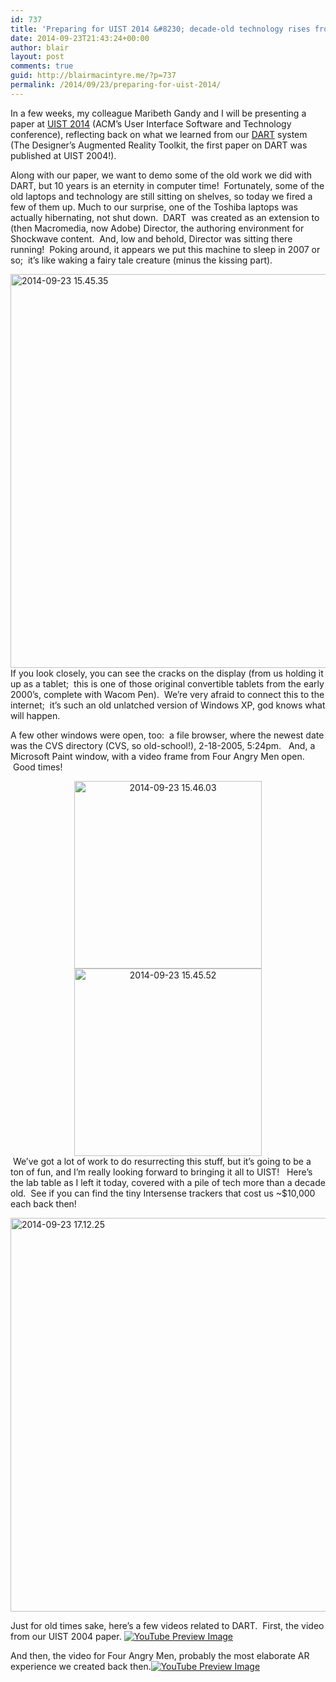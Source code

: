 ```yaml
---
id: 737
title: 'Preparing for UIST 2014 &#8230; decade-old technology rises from the dead!'
date: 2014-09-23T21:43:24+00:00
author: blair
layout: post
comments: true
guid: http://blairmacintyre.me/?p=737
permalink: /2014/09/23/preparing-for-uist-2014/
---
```

In a few weeks, my colleague Maribeth Gandy and I will be presenting a paper at [UIST 2014](http://www.acm.org/uist/uist2014/) (ACM&#8217;s User Interface Software and Technology conference), reflecting back on what we learned from our [DART](http://ael.gatech.edu/dart/) system (The Designer&#8217;s Augmented Reality Toolkit, the first paper on DART was published at UIST 2004!).

Along with our paper, we want to demo some of the old work we did with DART, but 10 years is an eternity in computer time!  Fortunately, some of the old laptops and technology are still sitting on shelves, so today we fired a few of them up. Much to our surprise, one of the Toshiba laptops was actually hibernating, not shut down.  DART  was created as an extension to (then Macromedia, now Adobe) Director, the authoring environment for Shockwave content.  And, low and behold, Director was sitting there running!  Poking around, it appears we put this machine to sleep in 2007 or so;  it&#8217;s like waking a fairy tale creature (minus the kissing part).

[<img class="aligncenter size-large wp-image-743" src="http://blairmacintyre.me/wp-content/uploads/2014/09/2014-09-23-15.45.35-1024x1024.jpg" alt="2014-09-23 15.45.35" width="630" height="630" srcset="http://blairmacintyre.me/wp-content/uploads/2014/09/2014-09-23-15.45.35-150x150.jpg 150w, http://blairmacintyre.me/wp-content/uploads/2014/09/2014-09-23-15.45.35-300x300.jpg 300w, http://blairmacintyre.me/wp-content/uploads/2014/09/2014-09-23-15.45.35-1024x1024.jpg 1024w, http://blairmacintyre.me/wp-content/uploads/2014/09/2014-09-23-15.45.35-55x55.jpg 55w, http://blairmacintyre.me/wp-content/uploads/2014/09/2014-09-23-15.45.35-350x350.jpg 350w, http://blairmacintyre.me/wp-content/uploads/2014/09/2014-09-23-15.45.35-630x629.jpg 630w" sizes="(max-width: 630px) 100vw, 630px" />](http://blairmacintyre.me/wp-content/uploads/2014/09/2014-09-23-15.45.35.jpg)If you look closely, you can see the cracks on the display (from us holding it up as a tablet;  this is one of those original convertible tablets from the early 2000&#8217;s, complete with Wacom Pen).  We&#8217;re very afraid to connect this to the internet;  it&#8217;s such an old unlatched version of Windows XP, god knows what will happen.

A few other windows were open, too:  a file browser, where the newest date was the CVS directory (CVS, so old-school!), 2-18-2005, 5:24pm.   And, a Microsoft Paint window, with a video frame from Four Angry Men open.  Good times!

<center>
  <a href="http://blairmacintyre.me/wp-content/uploads/2014/09/2014-09-23-15.46.03.jpg"><img class="align none wp-image-741 size-medium" src="http://blairmacintyre.me/wp-content/uploads/2014/09/2014-09-23-15.46.03-300x300.jpg" alt="2014-09-23 15.46.03" width="300" height="300" srcset="http://blairmacintyre.me/wp-content/uploads/2014/09/2014-09-23-15.46.03-150x150.jpg 150w, http://blairmacintyre.me/wp-content/uploads/2014/09/2014-09-23-15.46.03-300x300.jpg 300w, http://blairmacintyre.me/wp-content/uploads/2014/09/2014-09-23-15.46.03-1024x1024.jpg 1024w, http://blairmacintyre.me/wp-content/uploads/2014/09/2014-09-23-15.46.03-55x55.jpg 55w, http://blairmacintyre.me/wp-content/uploads/2014/09/2014-09-23-15.46.03-350x350.jpg 350w, http://blairmacintyre.me/wp-content/uploads/2014/09/2014-09-23-15.46.03-630x629.jpg 630w" sizes="(max-width: 300px) 100vw, 300px" /></a><a href="http://blairmacintyre.me/wp-content/uploads/2014/09/2014-09-23-15.45.52.jpg"><img class="alignnone wp-image-742 size-medium" src="http://blairmacintyre.me/wp-content/uploads/2014/09/2014-09-23-15.45.52-300x300.jpg" alt="2014-09-23 15.45.52" width="300" height="300" srcset="http://blairmacintyre.me/wp-content/uploads/2014/09/2014-09-23-15.45.52-150x150.jpg 150w, http://blairmacintyre.me/wp-content/uploads/2014/09/2014-09-23-15.45.52-300x300.jpg 300w, http://blairmacintyre.me/wp-content/uploads/2014/09/2014-09-23-15.45.52-1024x1024.jpg 1024w, http://blairmacintyre.me/wp-content/uploads/2014/09/2014-09-23-15.45.52-55x55.jpg 55w, http://blairmacintyre.me/wp-content/uploads/2014/09/2014-09-23-15.45.52-350x350.jpg 350w, http://blairmacintyre.me/wp-content/uploads/2014/09/2014-09-23-15.45.52-630x629.jpg 630w" sizes="(max-width: 300px) 100vw, 300px" /></a>
</center> We&#8217;ve got a lot of work to do resurrecting this stuff, but it&#8217;s going to be a ton of fun, and I&#8217;m really looking forward to bringing it all to UIST!   Here&#8217;s the lab table as I left it today, covered with a pile of tech more than a decade old.  See if you can find the tiny Intersense trackers that cost us ~$10,000 each back then!

[<img class="aligncenter size-large wp-image-740" src="http://blairmacintyre.me/wp-content/uploads/2014/09/2014-09-23-17.12.25-1024x1024.jpg" alt="2014-09-23 17.12.25" width="630" height="630" srcset="http://blairmacintyre.me/wp-content/uploads/2014/09/2014-09-23-17.12.25-150x150.jpg 150w, http://blairmacintyre.me/wp-content/uploads/2014/09/2014-09-23-17.12.25-300x300.jpg 300w, http://blairmacintyre.me/wp-content/uploads/2014/09/2014-09-23-17.12.25-1024x1024.jpg 1024w, http://blairmacintyre.me/wp-content/uploads/2014/09/2014-09-23-17.12.25-55x55.jpg 55w, http://blairmacintyre.me/wp-content/uploads/2014/09/2014-09-23-17.12.25-350x350.jpg 350w, http://blairmacintyre.me/wp-content/uploads/2014/09/2014-09-23-17.12.25-630x629.jpg 630w" sizes="(max-width: 630px) 100vw, 630px" />](http://blairmacintyre.me/wp-content/uploads/2014/09/2014-09-23-17.12.25.jpg)

Just for old times sake, here&#8217;s a few videos related to DART.  First, the video from our UIST 2004 paper. <span class="vvqbox vvqyoutube" style="width:425px;height:344px;"><span id="vvq-737-youtube-1"><a href="http://www.youtube.com/watch?v=l7xdIcRYfBE"><img src="http://img.youtube.com/vi/l7xdIcRYfBE/0.jpg" alt="YouTube Preview Image" /></a></span></span>

And then, the video for Four Angry Men, probably the most elaborate AR experience we created back then.<span class="vvqbox vvqyoutube" style="width:425px;height:344px;"><span id="vvq-737-youtube-2"><a href="http://www.youtube.com/watch?v=LmRd6XtVF0U"><img src="http://img.youtube.com/vi/LmRd6XtVF0U/0.jpg" alt="YouTube Preview Image" /></a></span></span>